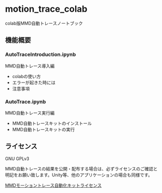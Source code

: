 # motion_trace_colab

colab版MMD自動トレースノートブック

## 機能概要

### AutoTraceIntroduction.ipynb

MMD自動トレース導入編

 - colabの使い方
 - エラーが起きた時には
 - 注意事項
 
### AutoTrace.ipynb

MMD自動トレース実行編

- MMD自動トレースキットのインストール
- MMD自動トレースキットの実行

## ライセンス
GNU GPLv3

MMD自動トレースの結果を公開・配布する場合は、必ずライセンスのご確認と明記をお願い致します。Unity等、他のアプリケーションの場合も同様です。

[MMDモーショントレース自動化キットライセンス](https://ch.nicovideo.jp/miu200521358/blomaga/ar1686913)

